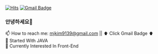 [![Hits](https://hits.seeyoufarm.com/api/count/incr/badge.svg?url=https%3A%2F%2Fgithub.com%2Fminj0i&count_bg=%233787DD&title_bg=%23101010&icon=mercedes.svg&icon_color=%23FFFFFF&title=HITS&edge_flat=true)](https://github.com/minj0i)
[![Gmail Badge](https://img.shields.io/badge/Gmail-d14836?style=flat-square&logo=Gmail&logoColor=white&link=mailto:mjkim9139@gmail.com)](mailto:mjkim9139@gmail.com)
### 안녕하세요👋   
📫 How to reach me: mjkim9139@gmail.com || ⬆ Click Gmail Badge ⬆   
🔭 Started With JAVA   
🌱 Currently Interested In Front-End
<!--
**minj0i/minj0i** is a ✨ _special_ ✨ repository because its `README.md` (this file) appears on your GitHub profile.

Here are some ideas to get you started:

- 🔭 I’m currently working on ...
- 🌱 I’m currently learning ...
- 👯 I’m looking to collaborate on ...
- 🤔 I’m looking for help with ...
- 💬 Ask me about ...
- 📫 How to reach me: ...
- 😄 Pronouns: ...
- ⚡ Fun fact: ...
-->
